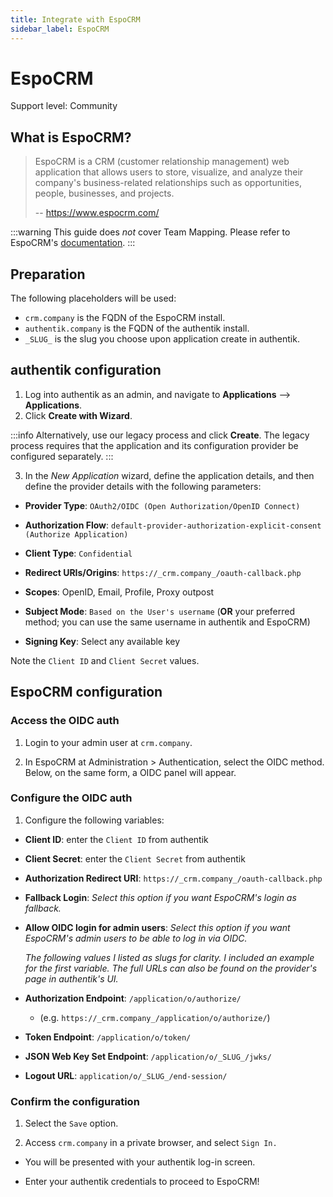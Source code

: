 ```yaml
---
title: Integrate with EspoCRM
sidebar_label: EspoCRM
---
```


# EspoCRM

<span class="badge badge--secondary">Support level: Community</span>

## What is EspoCRM?

> EspoCRM is a CRM (customer relationship management) web application that allows users to store, visualize, and analyze their company's business-related relationships such as opportunities, people, businesses, and projects. 
>
> -- https://www.espocrm.com/

:::warning
This guide does _not_ cover Team Mapping. Please refer to EspoCRM's [documentation](https://docs.espocrm.com/administration/oidc/#team-mapping).
:::

## Preparation

The following placeholders will be used:

-   `crm.company` is the FQDN of the EspoCRM install. 
-   `authentik.company` is the FQDN of the authentik install.
- `_SLUG_` is the slug you choose upon application create in authentik.

## authentik configuration
1. Log into authentik as an admin, and navigate to **Applications** --> **Applications**.
2. Click **Create with Wizard**.

:::info
Alternatively, use our legacy process and click **Create**. The legacy process requires that the application and its configuration provider be configured separately.
:::

3. In the _New Application_ wizard, define the application details, and then define the provider details with the following parameters:

- **Provider Type**: `OAuth2/OIDC (Open Authorization/OpenID Connect)`

- **Authorization Flow**: `default-provider-authorization-explicit-consent (Authorize Application)`
- **Client Type**: `Confidential`
- **Redirect URIs/Origins**: `https://_crm.company_/oauth-callback.php`
- **Scopes**: OpenID, Email, Profile, Proxy outpost
- **Subject Mode**: `Based on the User's username` (**OR** your preferred method; you can use the same username in authentik and EspoCRM)
- **Signing Key**: Select any available key

Note the `Client ID` and `Client Secret` values. 

## EspoCRM configuration
### Access the OIDC auth
1. Login to your admin user at `crm.company`.

2. In EspoCRM at Administration > Authentication, select the OIDC method. Below, on the same form, a OIDC panel will appear.

### Configure the OIDC auth
1. Configure the following variables:
- **Client ID**: enter the `Client ID` from authentik
- **Client Secret**: enter the `Client Secret` from authentik 
- **Authorization Redirect URI**: `https://_crm.company_/oauth-callback.php`
- **Fallback Login**: _Select this option if you want EspoCRM's login as fallback._
- **Allow OIDC login for admin users**: _Select this option if you want EspoCRM's admin users to be able to log in via OIDC._

    _The following values I listed as slugs for clarity. I included an example for the first variable.
The full URLs can also be found on the provider's page in authentik's UI._

- **Authorization Endpoint**: `/application/o/authorize/`
    - (e.g. `https://_crm.company_/application/o/authorize/`)
- **Token Endpoint**: `/application/o/token/`
- **JSON Web Key Set Endpoint**: `/application/o/_SLUG_/jwks/`
- **Logout URL**: `application/o/_SLUG_/end-session/`

### Confirm the configuration 
1. Select the `Save` option.

2. Access `crm.company` in a private browser, and select `Sign In.`
- You will be presented with your authentik log-in screen.

- Enter your authentik credentials to proceed to EspoCRM!
